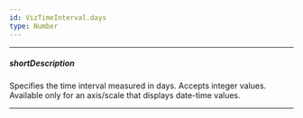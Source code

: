 ```yaml
---
id: VizTimeInterval.days
type: Number
---
```

---
##### shortDescription
Specifies the time interval measured in days. Accepts integer values. Available only for an axis/scale that displays date-time values.

---
